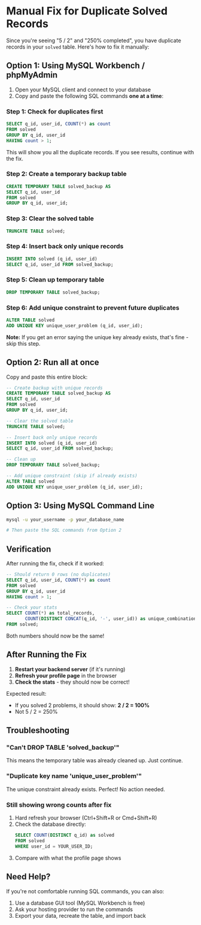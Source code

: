# Manual Fix for Duplicate Solved Records

Since you're seeing "5 / 2" and "250% completed", you have duplicate records in your `solved` table. Here's how to fix it manually:

## Option 1: Using MySQL Workbench / phpMyAdmin

1. Open your MySQL client and connect to your database
2. Copy and paste the following SQL commands **one at a time**:

### Step 1: Check for duplicates first

```sql
SELECT q_id, user_id, COUNT(*) as count 
FROM solved 
GROUP BY q_id, user_id 
HAVING count > 1;
```

This will show you all the duplicate records. If you see results, continue with the fix.

### Step 2: Create a temporary backup table

```sql
CREATE TEMPORARY TABLE solved_backup AS
SELECT q_id, user_id
FROM solved
GROUP BY q_id, user_id;
```

### Step 3: Clear the solved table

```sql
TRUNCATE TABLE solved;
```

### Step 4: Insert back only unique records

```sql
INSERT INTO solved (q_id, user_id)
SELECT q_id, user_id FROM solved_backup;
```

### Step 5: Clean up temporary table

```sql
DROP TEMPORARY TABLE solved_backup;
```

### Step 6: Add unique constraint to prevent future duplicates

```sql
ALTER TABLE solved
ADD UNIQUE KEY unique_user_problem (q_id, user_id);
```

**Note:** If you get an error saying the unique key already exists, that's fine - skip this step.

## Option 2: Run all at once

Copy and paste this entire block:

```sql
-- Create backup with unique records
CREATE TEMPORARY TABLE solved_backup AS
SELECT q_id, user_id
FROM solved
GROUP BY q_id, user_id;

-- Clear the solved table
TRUNCATE TABLE solved;

-- Insert back only unique records
INSERT INTO solved (q_id, user_id)
SELECT q_id, user_id FROM solved_backup;

-- Clean up
DROP TEMPORARY TABLE solved_backup;

-- Add unique constraint (skip if already exists)
ALTER TABLE solved
ADD UNIQUE KEY unique_user_problem (q_id, user_id);
```

## Option 3: Using MySQL Command Line

```bash
mysql -u your_username -p your_database_name

# Then paste the SQL commands from Option 2
```

## Verification

After running the fix, check if it worked:

```sql
-- Should return 0 rows (no duplicates)
SELECT q_id, user_id, COUNT(*) as count 
FROM solved 
GROUP BY q_id, user_id 
HAVING count > 1;

-- Check your stats
SELECT COUNT(*) as total_records,
       COUNT(DISTINCT CONCAT(q_id, '-', user_id)) as unique_combinations
FROM solved;
```

Both numbers should now be the same!

## After Running the Fix

1. **Restart your backend server** (if it's running)
2. **Refresh your profile page** in the browser
3. **Check the stats** - they should now be correct!

Expected result:
- If you solved 2 problems, it should show: **2 / 2 = 100%**
- Not 5 / 2 = 250%

## Troubleshooting

### "Can't DROP TABLE 'solved_backup'"
This means the temporary table was already cleaned up. Just continue.

### "Duplicate key name 'unique_user_problem'"
The unique constraint already exists. Perfect! No action needed.

### Still showing wrong counts after fix
1. Hard refresh your browser (Ctrl+Shift+R or Cmd+Shift+R)
2. Check the database directly:
   ```sql
   SELECT COUNT(DISTINCT q_id) as solved
   FROM solved
   WHERE user_id = YOUR_USER_ID;
   ```
3. Compare with what the profile page shows

## Need Help?

If you're not comfortable running SQL commands, you can also:
1. Use a database GUI tool (MySQL Workbench is free)
2. Ask your hosting provider to run the commands
3. Export your data, recreate the table, and import back







